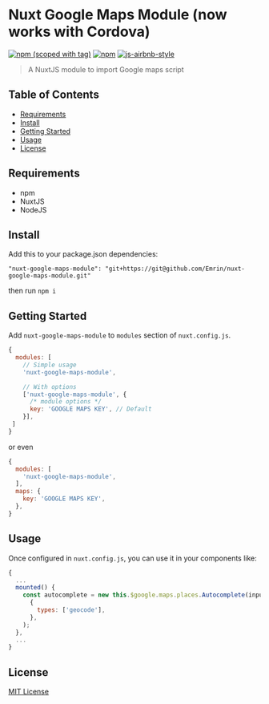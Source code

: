 # Nuxt Google Maps Module (now works with Cordova)

[![npm (scoped with tag)](https://img.shields.io/npm/v/nuxt-google-maps-module/latest.svg?style=flat-square)](https://npmjs.com/package/nuxt-google-maps-module)
[![npm](https://img.shields.io/npm/dt/nuxt-google-maps-module.svg?style=flat-square)](https://npmjs.com/package/nuxt-google-maps-module)
[![js-airbnb-style](https://img.shields.io/badge/code_style-airbnb-brightgreen.svg?style=flat-square)](https://github.com/airbnb/javascript)

> A NuxtJS module to import Google maps script

## Table of Contents ##

* [Requirements](#requirements)
* [Install](#install)
* [Getting Started](#getting-started)
* [Usage](#usage)
* [License](#license)

## Requirements

* npm
* NuxtJS
* NodeJS

## Install

Add this to your package.json dependencies:
```
"nuxt-google-maps-module": "git+https://git@github.com/Emrin/nuxt-google-maps-module.git"
```
then run ```npm i```
## Getting Started

Add `nuxt-google-maps-module` to `modules` section of `nuxt.config.js`.
```js
{
  modules: [
    // Simple usage
    'nuxt-google-maps-module',

    // With options
    ['nuxt-google-maps-module', {
      /* module options */
      key: 'GOOGLE MAPS KEY', // Default
    }],
 ]
}
```
or even
```js
{
  modules: [
    'nuxt-google-maps-module',
  ],
  maps: {
    key: 'GOOGLE MAPS KEY',
  },
}
```

## Usage

Once configured in `nuxt.config.js`, you can use it in your components like:

```js
{
  ...
  mounted() {
    const autocomplete = new this.$google.maps.places.Autocomplete(inputElement,
      {
        types: ['geocode'],
      },
    );
  },
  ...
}
```

## License

[MIT License](./LICENSE)
